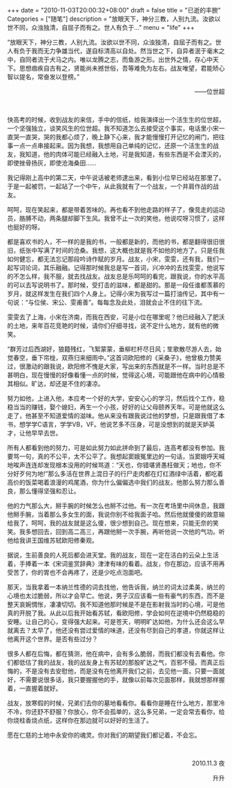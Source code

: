 +++
date = "2010-11-03T20:00:32+08:00"
draft = false
title = "已逝的丰腴"
Categories = ["随笔"]
description = "放眼天下，神分三教，人别九流。汝欲以世不同，众浊独清，自屈子而有之。世人有负于..."
menu = "life"
+++

“放眼天下，神分三教，人别九流。汝欲以世不同，众浊独清，自屈子而有之。世人有负于我而无力争雄当代，遂自标清高以自处。然当世之下，自异者泯于毫末之中，自同者流于犬马之内。唯以龙腾之志，而鱼游之形。出世外之情，存心中天下。思想痼疾自古有之，贤能尚未撼世俗，吾等难免为左右。战友唯望，君能矫心智以提名，常奋发以登榜。”
<p align="right">——位世超</p>
<br/>
 
 快高考的时候，收到战友的来信，手中的信纸，给我演绎出一个活生生的位世超，一个坚强独立，谈笑风生的位世超。我不知道怎么去接受这个事实，电话里小宋一直哭一直哭，哭的我都心烦了，晚上静下心来，我才能慢慢打开记忆的闸门，把往事一点一点串接起来。因为我想，我想用自己单纯的记忆，还原一个活生生的战友，我知道，他的肉体可能已经融入土地，可是我知道，有些东西是不会湮灭的，即使挫骨扬灰，即使沧海桑田……

 我记得刚上高中的第二天，中午说话被老师逮出来，看到小位早已经站在那里了。于是一起被罚，一起站了一个中午，从此我就有了一个战友，一个并肩作战的战友。

 呵呵，现在笑起来，都是带着苦味的。再也看不到他走路的样子了，像竞走的运动员，胳膊不动，两条腿却脚下生风。我曾不止一次的笑他，他说哎呀习惯了，这样也挺好的呀。

 都是喜欢书的人，不一样的是我的书，一般都是新的，而他的书，都是翻得很旧很旧，纸张中写满了时间的沧桑。我想，这大概也就是我不如他的地方了。只是任我如何健忘，都无法忘记那段吟诗作赋的岁月。战友，小宋，雯雯，还有我，我们一起写词论词，其乐融融。记得那时候我总是写一首词，兴冲冲的去找雯雯，他说写的不怎么样，我不服，就去找战友。战友总是乐呵呵的看完，跟我说，你的水平高的可以去写说明书了。那时候，受打击的滋味，都是甜的。那是一段任谁都羡慕的岁月，就这样发生在我们四个人身上。记得小宋为我写过一篇打油传记，其中有一句说：“与位侯、宋公、雯甫善”。每每念及此处，泪就会止不住的往下流。

 雯雯去了上海，小宋在济南，而我在西安，可是小位在哪里呢？他已经融入了肥沃的土地，来年百花竞艳的时候，请你们仔细寻找，说不定什么地方，就有他的微笑。

 “群芳过后西湖好，狼籍残红，飞絮蒙蒙，垂柳栏杆尽日风；笙歌散尽游人去，始觉春空，垂下帘栊，双燕归来细雨中。”这首词欧阳修的《采桑子》，他曾极力赞美过，很激动的跟我说，欧阳修不愧是大家，写出来的东西就是不一样。当时总是不甚明白，现在慢慢的好像看懂一点的时候，觉得这心境，可能跟他在病中的心情极其相似。旷达，却还是不住的凄凉。

 努力如他，上进入他，本应考一个好的大学，安安心心的学习，然后找个工作，稳稳当当的赚钱，娶个媳妇，再生一个小孩，好好的让父母颐养天年。可是他就这么走了，他甚至不知道爱情的滋味。他从来没有跟我说过他的梦想，只是跟我借了本书，想学学C语言，学学VB，VF。他说艺多不压身，可是没想到的就是天妒英才，让他早早去世。

 所有人都看到他的努力，可是如此努力如此拼命到了最后，连高考都没有参加。我要骂一句，真的不公平，太不公平了。我想起窦娥冤里边的一句话，当窦娥呼天喊地唉声连连却发现根本没用的时候骂道：“天也，你错堪贤愚枉做天；地也，你不分好歹何为地!”那么多活在世界上混日子的行尸走肉都在灯红酒绿中活着，都吃着高价的饭菜喝着浪漫的鸡尾酒，你为什么偏偏选中我们的战友。他那么努力那么善良，那么懂得坚强和忍让。

 他的力气那么大，掰手腕的时候怎么也掰不过他。有一次在考场里中间休息，我跟他掰手腕，当着那么多女生的面，我说你别不给我面子哈。然后他就傻傻的故意输给我了，呵呵，我的战友就是这么傻，很少想到自己。现在想来，只能无奈的笑笑。我多想回去，回到高二高三，再跟他掰一次手腕，再听他说一次他的气功。听他给我讲王国维苏轼欧阳修秦观。

 据说，生前善良的人死后都会进天堂。我的战友，现在一定在洁白的云朵上生活着，手捧着一本《宋词鉴赏辞典》津津有味的看着。战友，你在那边，应该不用再受苦了，你的胃也不会再疼了，还是少吃点泡面吧。

 那天，当我拿着一本纳兰性德的词去找他，他告诉我，纳兰的词太过柔美，纳兰的心境也太过脆弱，所以才会早亡。他说，男子汉应该看一些有豪气的东西，而不是整天哀婉惆怅，凄凄切切。我不知道他那时候是不是在影射我当时的心境，可是他真的开脱了我。从此以后我开始看苏轼，看欧阳修，学会如何在逆境中仍然稳稳的安睡。让自己的心，变得强大起来。可是苍天，明明旷达如他，为什么还会这么早就离去？太早了，他还没有尝过爱情的味道，还没有尽到自己的孝道，你就这样让他离开这个世界。是否有些过分？

 很多人都在后悔，都在猜测，他在病中，会有多么脆弱，而我们都没有去看他。你们都低估了我的战友，我的战友身上有苏轼的那股旷达之气，百邪不侵。而真正后悔的，不是没有去安慰他，而是没有在他离开我们之前，去见他一面，只要一面就好，不需要说很多话，我只要握握他的手，就像以前每次见面那样，我就想那样握着，一直握着就好。

 战友，放寒假的时候，兄弟们去你的墓地看看你。看看你是睡在什么地方，那里冷不冷，你还舒不舒服？你放心，你不会孤单的，这么多兄弟，一定会常去看你，给你烧柱香烧点纸，这样你在那边就可以好好的生活了。

 愿在仁慈的土地中永安你的魂灵。你对我们的期望我们都记着，不会忘。

<br/>
<p align="right">2010.11.3 夜</p>
<p align="right">升升</p>
